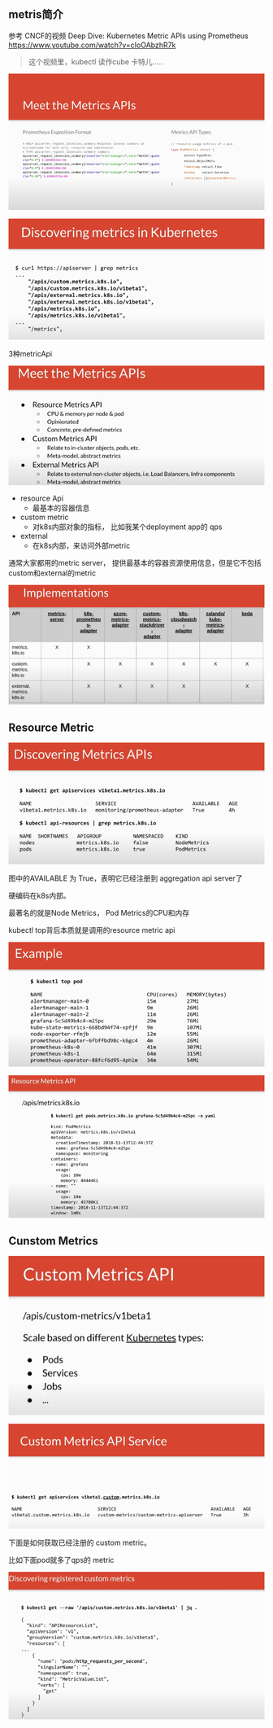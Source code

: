 

## metris简介

参考 CNCF的视频 Deep Dive: Kubernetes Metric APIs using Prometheus   https://www.youtube.com/watch?v=cIoOAbzhR7k

> 这个视频里，kubectl 读作cube 卡特儿.....



![image-20220618062127362](https://raw.githubusercontent.com/YE-Fan/k8s-learning/main/imgs/202206180621537.png)



![image-20220618062143331](https://raw.githubusercontent.com/YE-Fan/k8s-learning/main/imgs/202206180621365.png)





3种metricApi

![image-20220618062256153](https://raw.githubusercontent.com/YE-Fan/k8s-learning/main/imgs/202206180622190.png)

- resource Api
  - 最基本的容器信息
- custom  metric
  - 对k8s内部对象的指标，  比如我某个deployment app的 qps
- external
  - 在k8s内部，来访问外部metric





通常大家都用的metric server， 提供最基本的容器资源使用信息，但是它不包括custom和external的metric

![image-20220618062706521](https://raw.githubusercontent.com/YE-Fan/k8s-learning/main/imgs/202206180627554.png)





## Resource Metric



![image-20220618064641201](https://raw.githubusercontent.com/YE-Fan/k8s-learning/main/imgs/202206180646242.png)

图中的AVAILABLE 为 True，表明它已经注册到 aggregation api server了



硬编码在k8s内部。

最著名的就是Node Metrics， Pod Metrics的CPU和内存



kubectl top背后本质就是调用的resource metric api

![image-20220618064910767](https://raw.githubusercontent.com/YE-Fan/k8s-learning/main/imgs/202206180649802.png)



![image-20220618064943854](https://raw.githubusercontent.com/YE-Fan/k8s-learning/main/imgs/202206180649887.png)





## Cunstom Metrics

![image-20220618070149630](https://raw.githubusercontent.com/YE-Fan/k8s-learning/main/imgs/202206180704161.png)





![image-20220618070324727](https://raw.githubusercontent.com/YE-Fan/k8s-learning/main/imgs/202206180703760.png)





下面是如何获取已经注册的 custom metric。

比如下面pod就多了qps的 metric

![image-20220618070351938](https://raw.githubusercontent.com/YE-Fan/k8s-learning/main/imgs/202206180704202.png)